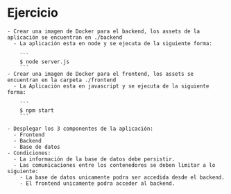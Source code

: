 # Ejercicio

    - Crear una imagen de Docker para el backend, los assets de la aplicación se encuentran en ./backend
      - La aplicación esta en node y se ejecuta de la siguiente forma:
  
        ```
        $ node server.js
        ```
    - Crear una imagen de Docker para el frontend, los assets se encuentran en la carpeta ./frontend
      - La Aplicación esta en javascript y se ejecuta de la siguiente forma:
  
        ```
        $ npm start
        ```
  
    - Desplegar los 3 componentes de la aplicación:
      - Frontend
      - Backend
      - Base de datos
    - Condiciones:
      - La información de la base de datos debe persistir.
      - Las comunicaciones entre los contenedores se deben limitar a lo siguiente:
        - La base de datos unicamente podra ser accedida desde el backend.
        - El frontend unicamente podra acceder al backend. 
